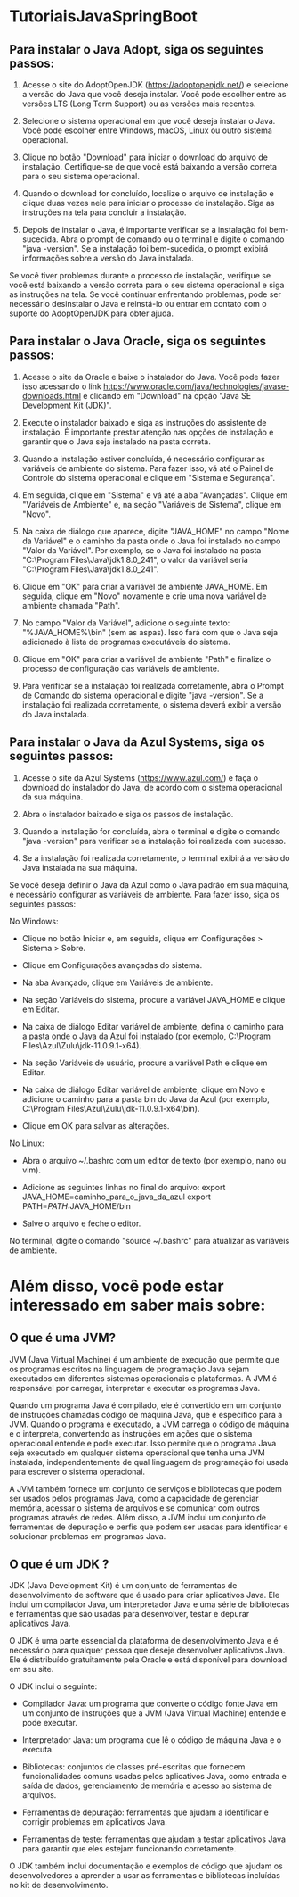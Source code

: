 # TutoriaisJavaSpringBoot

## Para instalar o Java Adopt, siga os seguintes passos:

1. Acesse o site do AdoptOpenJDK (https://adoptopenjdk.net/) e selecione a versão do Java que você deseja instalar. Você pode escolher entre as versões LTS (Long Term Support) ou as versões mais recentes.

2. Selecione o sistema operacional em que você deseja instalar o Java. Você pode escolher entre Windows, macOS, Linux ou outro sistema operacional.

3. Clique no botão "Download" para iniciar o download do arquivo de instalação. Certifique-se de que você está baixando a versão correta para o seu sistema operacional.

4. Quando o download for concluído, localize o arquivo de instalação e clique duas vezes nele para iniciar o processo de instalação. Siga as instruções na tela para concluir a instalação.

5. Depois de instalar o Java, é importante verificar se a instalação foi bem-sucedida. Abra o prompt de comando ou o terminal e digite o comando "java -version". Se a instalação foi bem-sucedida, o prompt exibirá informações sobre a versão do Java instalada.

Se você tiver problemas durante o processo de instalação, verifique se você está baixando a versão correta para o seu sistema operacional e siga as instruções na tela. Se você continuar enfrentando problemas, pode ser necessário desinstalar o Java e reinstá-lo ou entrar em contato com o suporte do AdoptOpenJDK para obter ajuda.


## Para instalar o Java Oracle, siga os seguintes passos:

1. Acesse o site da Oracle e baixe o instalador do Java. Você pode fazer isso acessando o link https://www.oracle.com/java/technologies/javase-downloads.html e clicando em "Download" na opção "Java SE Development Kit (JDK)".

2. Execute o instalador baixado e siga as instruções do assistente de instalação. É importante prestar atenção nas opções de instalação e garantir que o Java seja instalado na pasta correta.

3. Quando a instalação estiver concluída, é necessário configurar as variáveis de ambiente do sistema. Para fazer isso, vá até o Painel de Controle do sistema operacional e clique em "Sistema e Segurança".

4. Em seguida, clique em "Sistema" e vá até a aba "Avançadas". Clique em "Variáveis de Ambiente" e, na seção "Variáveis de Sistema", clique em "Novo".

5. Na caixa de diálogo que aparece, digite "JAVA_HOME" no campo "Nome da Variável" e o caminho da pasta onde o Java foi instalado no campo "Valor da Variável". Por exemplo, se o Java foi instalado na pasta "C:\Program Files\Java\jdk1.8.0_241", o valor da variável seria "C:\Program Files\Java\jdk1.8.0_241".

6. Clique em "OK" para criar a variável de ambiente JAVA_HOME. Em seguida, clique em "Novo" novamente e crie uma nova variável de ambiente chamada "Path".

7. No campo "Valor da Variável", adicione o seguinte texto: "%JAVA_HOME%\bin" (sem as aspas). Isso fará com que o Java seja adicionado à lista de programas executáveis do sistema.

8. Clique em "OK" para criar a variável de ambiente "Path" e finalize o processo de configuração das variáveis de ambiente.

9. Para verificar se a instalação foi realizada corretamente, abra o Prompt de Comando do sistema operacional e digite "java -version". Se a instalação foi realizada corretamente, o sistema deverá exibir a versão do Java instalada.

## Para instalar o Java da Azul Systems, siga os seguintes passos:

1. Acesse o site da Azul Systems (https://www.azul.com/) e faça o download do instalador do Java, de acordo com o sistema operacional da sua máquina.

2. Abra o instalador baixado e siga os passos de instalação.

3. Quando a instalação for concluída, abra o terminal e digite o comando "java -version" para verificar se a instalação foi realizada com sucesso.

4. Se a instalação foi realizada corretamente, o terminal exibirá a versão do Java instalada na sua máquina.

Se você deseja definir o Java da Azul como o Java padrão em sua máquina, é necessário configurar as variáveis de ambiente. Para fazer isso, siga os seguintes passos:

No Windows:

- Clique no botão Iniciar e, em seguida, clique em Configurações > Sistema > Sobre.

- Clique em Configurações avançadas do sistema.

- Na aba Avançado, clique em Variáveis de ambiente.

- Na seção Variáveis do sistema, procure a variável JAVA_HOME e clique em Editar.

- Na caixa de diálogo Editar variável de ambiente, defina o caminho para a pasta onde o Java da Azul foi instalado (por exemplo, C:\Program Files\Azul\Zulu\jdk-11.0.9.1-x64).

- Na seção Variáveis de usuário, procure a variável Path e clique em Editar.

- Na caixa de diálogo Editar variável de ambiente, clique em Novo e adicione o caminho para a pasta bin do Java da Azul (por exemplo, C:\Program Files\Azul\Zulu\jdk-11.0.9.1-x64\bin).

- Clique em OK para salvar as alterações.

No Linux:

- Abra o arquivo ~/.bashrc com um editor de texto (por exemplo, nano ou vim).

- Adicione as seguintes linhas no final do arquivo:
    export JAVA_HOME=caminho_para_o_java_da_azul
    export PATH=$PATH:$JAVA_HOME/bin
    
- Salve o arquivo e feche o editor.

No terminal, digite o comando "source ~/.bashrc" para atualizar as variáveis de ambiente.

# Além disso, você pode estar interessado em saber mais sobre:

## O que é uma JVM?
JVM (Java Virtual Machine) é um ambiente de execução que permite que os programas escritos na linguagem de programação Java sejam executados em diferentes sistemas operacionais e plataformas. A JVM é responsável por carregar, interpretar e executar os programas Java.

Quando um programa Java é compilado, ele é convertido em um conjunto de instruções chamadas código de máquina Java, que é específico para a JVM. Quando o programa é executado, a JVM carrega o código de máquina e o interpreta, convertendo as instruções em ações que o sistema operacional entende e pode executar. Isso permite que o programa Java seja executado em qualquer sistema operacional que tenha uma JVM instalada, independentemente de qual linguagem de programação foi usada para escrever o sistema operacional.

A JVM também fornece um conjunto de serviços e bibliotecas que podem ser usados pelos programas Java, como a capacidade de gerenciar memória, acessar o sistema de arquivos e se comunicar com outros programas através de redes. Além disso, a JVM inclui um conjunto de ferramentas de depuração e perfis que podem ser usadas para identificar e solucionar problemas em programas Java.

## O que é um JDK ?

JDK (Java Development Kit) é um conjunto de ferramentas de desenvolvimento de software que é usado para criar aplicativos Java. Ele inclui um compilador Java, um interpretador Java e uma série de bibliotecas e ferramentas que são usadas para desenvolver, testar e depurar aplicativos Java.

O JDK é uma parte essencial da plataforma de desenvolvimento Java e é necessário para qualquer pessoa que deseje desenvolver aplicativos Java. Ele é distribuído gratuitamente pela Oracle e está disponível para download em seu site.

O JDK inclui o seguinte:

- Compilador Java: um programa que converte o código fonte Java em um conjunto de instruções que a JVM (Java Virtual Machine) entende e pode executar.

- Interpretador Java: um programa que lê o código de máquina Java e o executa.

- Bibliotecas: conjuntos de classes pré-escritas que fornecem funcionalidades comuns usadas pelos aplicativos Java, como entrada e saída de dados, gerenciamento de memória e acesso ao sistema de arquivos.

- Ferramentas de depuração: ferramentas que ajudam a identificar e corrigir problemas em aplicativos Java.

- Ferramentas de teste: ferramentas que ajudam a testar aplicativos Java para garantir que eles estejam funcionando corretamente.

O JDK também inclui documentação e exemplos de código que ajudam os desenvolvedores a aprender a usar as ferramentas e bibliotecas incluídas no kit de desenvolvimento.

